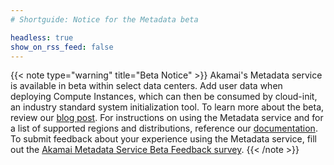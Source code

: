 ```yaml
---
# Shortguide: Notice for the Metadata beta

headless: true
show_on_rss_feed: false
---
```


{{< note type="warning" title="Beta Notice" >}}
Akamai's Metadata service is available in beta within select data centers. Add user data when deploying Compute Instances, which can then be consumed by cloud-init, an industry standard system initialization tool. To learn more about the beta, review our [blog post](https://www.linode.com/blog/compute/metadata-service-now-available-in-open-beta/). For instructions on using the Metadata service and for a list of supported regions and distributions, reference our [documentation](/docs/products/compute/compute-instances/guides/metadata/). To submit feedback about your experience using the Metadata service, fill out the [Akamai Metadata Service Beta Feedback survey](https://docs.google.com/forms/d/e/1FAIpQLSfCen-uKVkOEzGc_1WIrX6c-mFvErBGBzGMTdWD2rORjIQErw/viewform).
{{< /note >}}